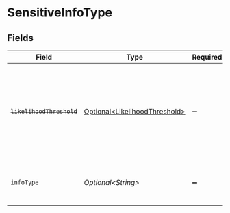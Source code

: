 # SensitiveInfoType


## Fields

| Field                                                                                                                   | Type                                                                                                                    | Required                                                                                                                | Description                                                                                                             |
| ----------------------------------------------------------------------------------------------------------------------- | ----------------------------------------------------------------------------------------------------------------------- | ----------------------------------------------------------------------------------------------------------------------- | ----------------------------------------------------------------------------------------------------------------------- |
| ~~`likelihoodThreshold`~~                                                                                               | [Optional\<LikelihoodThreshold>](../../models/components/LikelihoodThreshold.md)                                        | :heavy_minus_sign:                                                                                                      | : warning: ** DEPRECATED **: This will be removed in a future release, please migrate away from it as soon as possible. |
| `infoType`                                                                                                              | *Optional\<String>*                                                                                                     | :heavy_minus_sign:                                                                                                      | Text representation of an info-type to scan for.                                                                        |